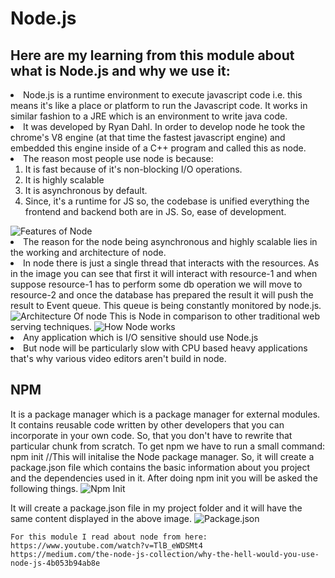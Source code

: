 # Node.js

## Here are my learning from this module about what is Node.js and why we use it:

<li> Node.js is a runtime environment to execute javascript code i.e. this means it's like a place or platform to run the Javascript code. It works in similar fashion to a JRE which is an environment to write java code.
<li> It was developed by Ryan Dahl. In order to develop node he took the chrome's V8 engine (at that time the fastest javascript engine) and embedded this engine inside of a C++ program and called this as node.
<li> The reason most people use node is because: 
   <ol>
       <li> It is fast because of it's non-blocking I/O operations. 
       <li> It is highly scalable 
       <li> It is asynchronous by default.
       <li> Since, it's a runtime for JS so, the codebase is unified everything the frontend and backend both are in JS. So, ease of development.
  </ol>
   <img src="https://user-images.githubusercontent.com/68496657/178557369-da4eb66f-bf77-4270-ba4f-5fb8204ff4be.png" alt="Features of Node" />
 <li> The reason for the node being asynchronous and highly scalable lies in the working and architecture of node.
 <li> In node there is just a single thread that interacts with the resources. As in the image you can see that first it will interact with resource-1 and when suppose resource-1 has to perform some db operation we will move to resource-2 and once the database has prepared the result it will push the result to Event queue.
  This queue is being constantly monitored by node.js.
  <img src="https://user-images.githubusercontent.com/68496657/178553188-d49cf589-6d90-4c9a-9689-d6d6f16c69e0.png" alt="Architecture Of node") />
  This is Node in comparison to other traditional web serving techniques. 
    <img src="https://user-images.githubusercontent.com/68496657/178847164-2d46736b-c3db-4345-9238-a2f3d8c8a675.png" alt="How Node works" />
 <li> Any application which is I/O sensitive should use Node.js
 <li> But node will be particularly slow with CPU based heavy applications that's why various video editors aren't build in node.
  
  ## NPM
    
  <p>It is a package manager which is a package manager for external modules. It contains reusable code written by other developers that you can incorporate in your own code. So, that you don't have to rewrite that particular chunk from scratch.
  To get npm we have to run a small command: npm init //This will initalise the Node package manager.
     So, it will create a package.json file which contains the basic information about you project and the dependencies used in it.
     After doing npm init you will be asked the following things.
     <img src="https://user-images.githubusercontent.com/68496657/178853292-7037e79d-aa63-4a9f-a498-57e559f341f4.png" alt="Npm Init" /> </p>
    It will create a package.json file in my project folder and it will have the same content displayed in the above image.
    <img src="https://user-images.githubusercontent.com/68496657/178853426-c1cd46b9-b134-481b-86f9-5c95092f5eca.png" alt="Package.json" />
    
    For this module I read about node from here:
    https://www.youtube.com/watch?v=TlB_eWDSMt4
    https://medium.com/the-node-js-collection/why-the-hell-would-you-use-node-js-4b053b94ab8e
   
